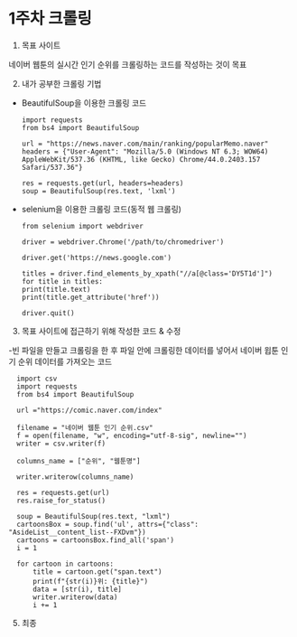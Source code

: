 # 1주차 크롤링

1. 목표 사이트

네이버 웹툰의 실시간 인기 순위를 크롤링하는 코드를 작성하는 것이 목표

2. 내가 공부한 크롤링 기법

- BeautifulSoup을 이용한 크롤링 코드

      import requests
      from bs4 import BeautifulSoup

      url = "https://news.naver.com/main/ranking/popularMemo.naver"
      headers = {"User-Agent": "Mozilla/5.0 (Windows NT 6.3; WOW64) AppleWebKit/537.36 (KHTML, like Gecko) Chrome/44.0.2403.157 Safari/537.36"}

      res = requests.get(url, headers=headers)
      soup = BeautifulSoup(res.text, 'lxml')

- selenium을 이용한 크롤링 코드(동적 웹 크롤링)

      from selenium import webdriver

      driver = webdriver.Chrome('/path/to/chromedriver')

      driver.get('https://news.google.com')

      titles = driver.find_elements_by_xpath("//a[@class='DY5T1d']")
      for title in titles:
      print(title.text)
      print(title.get_attribute('href'))

      driver.quit()


3. 목표 사이트에 접근하기 위해 작성한 코드 & 수정

-빈 파일을 만들고 크롤링을 한 후 파일 안에 크롤링한 데이터를 넣어서 네이버 윕툰 인기 순위 데이터를 가져오는 코드

      import csv
      import requests
      from bs4 import BeautifulSoup

      url ="https://comic.naver.com/index"

      filename = "네이버 웹툰 인기 순위.csv"
      f = open(filename, "w", encoding="utf-8-sig", newline="")
      writer = csv.writer(f)

      columns_name = ["순위", "웹툰명"]

      writer.writerow(columns_name)

      res = requests.get(url)
      res.raise_for_status()

      soup = BeautifulSoup(res.text, "lxml")
      cartoonsBox = soup.find('ul', attrs={"class": "AsideList__content_list--FXDvm"})
      cartoons = cartoonsBox.find_all('span')
      i = 1

      for cartoon in cartoons: 
          title = cartoon.get("span.text") 
          print(f"{str(i)}위: {title}")
          data = [str(i), title]
          writer.writerow(data)
          i += 1

5. 최종



